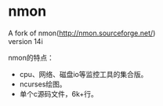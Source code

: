 nmon
====

A fork of nmon(http://nmon.sourceforge.net/)  
version 14i  

nmon的特点：

* cpu、网络、磁盘io等监控工具的集合版。  
* ncurses绘图。  
* 单个c源码文件，6k+行。  
